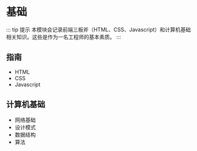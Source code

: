 # 基础

::: tip 提示
本模块会记录前端三板斧（HTML、CSS、Javascript）和计算机基础相关知识。这些是作为一名工程师的基本素质。
:::

## 指南

- HTML
- CSS
- Javascript

## 计算机基础

- 网络基础
- 设计模式
- 数据结构
- 算法
